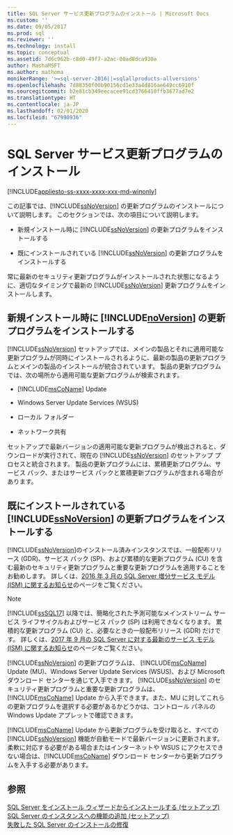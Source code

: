 ```yaml
---
title: SQL Server サービス更新プログラムのインストール | Microsoft Docs
ms.custom: ''
ms.date: 09/05/2017
ms.prod: sql
ms.reviewer: ''
ms.technology: install
ms.topic: conceptual
ms.assetid: 7d6c962b-c8d0-49f7-a2ac-00ad8dca930a
author: MashaMSFT
ms.author: mathoma
monikerRange: '>=sql-server-2016||=sqlallproducts-allversions'
ms.openlocfilehash: 7d88350f00b90156cd1e33a4d816ae649cc6910f
ms.sourcegitcommit: b2e81cb349eecacee91cd3766410ffb3677ad7e2
ms.translationtype: HT
ms.contentlocale: ja-JP
ms.lasthandoff: 02/01/2020
ms.locfileid: "67990936"
---
```

# <a name="install-sql-server-servicing-updates"></a>SQL Server サービス更新プログラムのインストール

[!INCLUDE[appliesto-ss-xxxx-xxxx-xxx-md-winonly](../../includes/appliesto-ss-xxxx-xxxx-xxx-md-winonly.md)]

この記事では、[!INCLUDE[ssNoVersion](../../includes/ssNoVersion-md.md)] の更新プログラムのインストールについて説明します。 このセクションでは、次の項目について説明します。
  
- 新規インストール時に [!INCLUDE[ssNoVersion](../../includes/ssNoVersion-md.md)] の更新プログラムをインストールする  
  
- 既にインストールされている [!INCLUDE[ssNoVersion](../../includes/ssNoVersion-md.md)] の更新プログラムをインストールする  
  
常に最新のセキュリティ更新プログラムがインストールされた状態になるように、適切なタイミングで最新の [!INCLUDE[ssNoVersion](../../includes/ssnoversion-md.md)] 更新プログラムをインストールします。  
  
## <a name="installing-updates-for-includenoversionincludesssnoversion-mdmd-during-a-new-installation"></a>新規インストール時に [!INCLUDE[noVersion](../../includes/ssNoVersion-md.md)] の更新プログラムをインストールする  
[!INCLUDE[ssNoVersion](../../includes/ssnoversion-md.md)] セットアップでは、メインの製品とそれに適用可能な更新プログラムが同時にインストールされるように、最新の製品の更新プログラムとメインの製品のインストールが統合されています。 製品の更新プログラムでは、次の場所から適用可能な更新プログラムが検索されます。  
  
- [!INCLUDE[msCoName](../../includes/msconame-md.md)] Update  
  
- Windows Server Update Services (WSUS)  
  
- ローカル フォルダー  
  
- ネットワーク共有  
  
セットアップで最新バージョンの適用可能な更新プログラムが検出されると、ダウンロードが実行されて、現在の [!INCLUDE[ssNoVersion](../../includes/ssnoversion-md.md)] のセットアップ プロセスと統合されます。 製品の更新プログラムには、累積更新プログラム、サービス パック、またはサービス パックと累積更新プログラムが含まれる場合があります。  
  
## <a name="installing-updates-for-includessnoversionincludesssnoversion-mdmd-after-it-has-already-been-installed"></a>既にインストールされている [!INCLUDE[ssNoVersion](../../includes/ssNoVersion-md.md)] の更新プログラムをインストールする  
[!INCLUDE[ssNoVersion](../../includes/ssNoVersion-md.md)]のインストール済みインスタンスでは、一般配布リリース (GDR)、サービス パック (SP)、および累積的な更新プログラム (CU) を含む最新のセキュリティ更新プログラムと重要な更新プログラムを適用することをお勧めします。 詳しくは、[2016 年 3 月の SQL Server 増分サービス モデル (ISM) に関するお知らせ](https://blogs.msdn.microsoft.com/sqlreleaseservices/announcing-updates-to-the-sql-server-incremental-servicing-model-ism/)のページをご覧ください。

> [!NOTE]
> [!INCLUDE[ssSQL17](../../includes/sssql17-md.md)] 以降では、簡略化された予測可能なメインストリーム サービス ライフサイクルおよびサービス パック (SP) は利用できなくなります。 累積的な更新プログラム (CU) と、必要なときの一般配布リリース (GDR) だけです。
> 詳しくは、[2017 年 9 月の SQL Server に対する最新のサービス モデル (ISM) に関するお知らせ](https://blogs.msdn.microsoft.com/sqlreleaseservices/announcing-the-modern-servicing-model-for-sql-server/)のページをご覧ください。
  
[!INCLUDE[ssNoVersion](../../includes/ssnoversion-md.md)] の更新プログラムは、 [!INCLUDE[msCoName](../../includes/msconame-md.md)] Update (MU)、Windows Server Update Services (WSUS)、および Microsoft ダウンロード センターを通じて入手できます。 [!INCLUDE[ssNoVersion](../../includes/ssnoversion-md.md)] のセキュリティ更新プログラムと重要な更新プログラムは、 [!INCLUDE[msCoName](../../includes/msconame-md.md)] Update から入手できます。また、MU に対してこれらの更新プログラムを選択する必要があるかどうかは、コントロール パネルの Windows Update アプレットで確認できます。  
  
[!INCLUDE[msCoName](../../includes/msconame-md.md)] Update から更新プログラムを受け取ると、すべての [!INCLUDE[ssNoVersion](../../includes/ssnoversion-md.md)] 機能が自動モードで最新バージョンに更新されます。 柔軟に対応する必要がある場合またはインターネットや WSUS にアクセスできない場合は、[!INCLUDE[msCoName](../../includes/msconame-md.md)] ダウンロード センターから更新プログラムを入手する必要があります。  
  
## <a name="see-also"></a>参照  
[SQL Server をインストール ウィザードからインストールする &#40;セットアップ&#41;](../../database-engine/install-windows/install-sql-server-from-the-installation-wizard-setup.md)        
[SQL Server のインスタンスへの機能の追加 (セットアップ)](../../database-engine/install-windows/add-features-to-an-instance-of-sql-server-2016-setup.md)         
[失敗した SQL Server のインストールの修復](../../database-engine/install-windows/repair-a-failed-sql-server-installation.md)  

